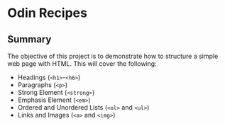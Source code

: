 # Odin Recipes

## Summary

The objective of this project is to demonstrate how to structure a simple web page with HTML. This will cover the following:
- Headings (`<h1>`-`<h6>`)
- Paragraphs (`<p>`)
- Strong Element (`<strong>`)
- Emphasis Element (`<em>`)
- Ordered and Unordered Lists (`<ol>` and `<ul>`)
- Links and Images (`<a>` and `<img>`)